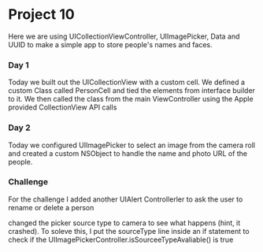 #  Project 10

Here we are using UICollectionViewController, UIImagePicker, Data and UUID to make a simple app to store people's names and faces. 

### Day 1
Today we built out the UICollectionView with a custom cell. We defined a custom Class called PersonCell and tied the elements from interface builder to it. We then called the class from the main ViewController using the Apple provided CollectionView API calls


### Day 2
Today we configured UIImagePicker to select an image from the camera roll and created a custom NSObject to handle the name and photo URL of the people.

### Challenge
For the challenge I added another UIAlert Controllerler to ask the user to rename or delete a person

changed the picker source type to camera to see what happens (hint, it crashed). To soleve this, I put the sourceType line inside an if statement to check if the UIImagePickerController.isSourceeTypeAvaliable() is true

